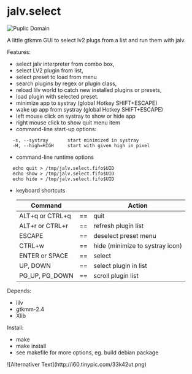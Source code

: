 jalv.select
===========

![Puplic Domain](http://freedomdefined.org/upload/2/20/Pd-button.png)

A little gtkmm GUI to select lv2 plugs from a list
and run them with jalv. 

Features:
- select jalv interpreter from combo box,
- select LV2 plugin from list,
- select preset to load from menu
- search plugins by regex or plugin class,
- reload lilv world to catch new installed plugins or presets,
- load plugin with selected preset.
- minimize app to systray (global Hotkey SHIFT+ESCAPE)
- wake up app from systray (global Hotkey SHIFT+ESCAPE)
 - left mouse click on systray to show or hide app
 - right mouse click to show quit menu item
- command-line start-up options:
```
  -s, --systray       start minimized in systray
  -H, --high=HIGH     start with given high in pixel
```
- command-line runtime options
```
  echo quit > /tmp/jalv.select.fifo$UID
  echo show > /tmp/jalv.select.fifo$UID
  echo hide > /tmp/jalv.select.fifo$UID
```
- keyboard shortcuts

  |   Command       |     |   Action                      |
  |-----------------|:---:|-------------------------------|
  |ALT+q or CTRL+q  |==   |quit                           |
  |ALT+r or CTRL+r  |==   |refresh plugin list            |
  |ESCAPE           |==   |deselect preset menu           |
  |CTRL+w           |==   |hide (minimize to systray icon)|
  |ENTER or SPACE   |==   |select                         |
  |UP, DOWN         |==   |select plugin in list          |
  |PG_UP, PG_DOWN   |==   |scroll plugin list             |


Depends:
- lilv
- gtkmm-2.4
- Xlib

Install:
- make
- make install
- see makefile for more options, eg. build debian package

<p><p\>
![Alternativer Text](http://i60.tinypic.com/33k42ut.png)
